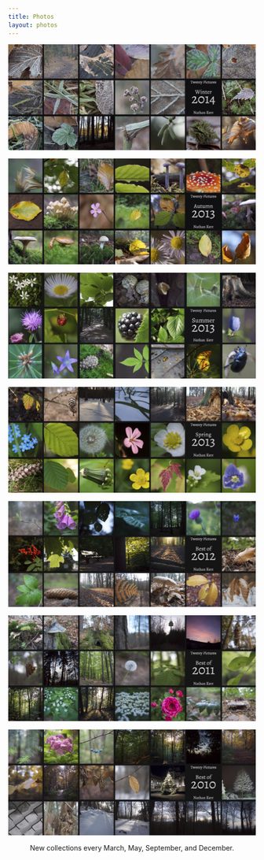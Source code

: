 ```yaml
---
title: Photos
layout: photos
---
```


<a href="2014-winter"><img src="2014-winter-cover.jpg" alt="Winter 2014"></a>

<a href="2013-autumn"><img src="2013-autumn-cover.jpg" alt="Autumn 2013"></a>

<a href="2013-summer"><img src="2013-summer-cover.jpg" alt="Summer 2013"></a>

<a href="2013-spring"><img src="2013-spring-cover.jpg" alt="Spring 2013"></a>

<a href="2012"><img src="2012-cover.jpg" alt="Best of 2012"></a>

<a href="2011"><img src="2011-cover.jpg" alt="Best of 2011"></a>

<a href="2010"><img src="2010-cover.jpg" alt="Best of 2010"></a>

<div style="text-align: center; padding-bottom: 1em">New collections every March, May, September, and December.</div>


